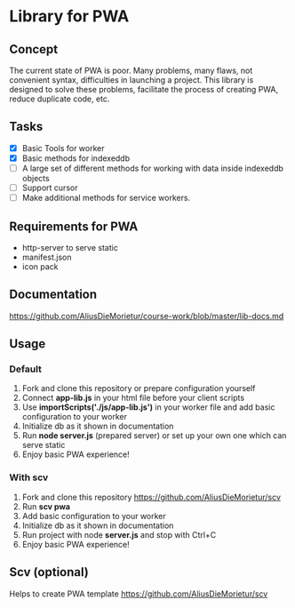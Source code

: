 # Library for PWA

## Concept
The current state of PWA is poor. Many problems, many flaws, not convenient syntax, difficulties in launching a project. This library is designed to solve these problems, facilitate the process of creating PWA, reduce duplicate code, etc.

## Tasks
- [x] Basic Tools for worker
- [x] Basic methods for indexeddb
- [ ] A large set of different methods for working with data inside indexeddb objects
- [ ] Support cursor
- [ ] Make additional methods for service workers.

## Requirements for PWA
* http-server to serve static
* manifest.json
* icon pack

## Documentation
https://github.com/AliusDieMorietur/course-work/blob/master/lib-docs.md

## Usage
### Default
1. Fork and clone this repository or prepare configuration yourself
2. Connect **app-lib.js** in your html file before your client scripts
3. Use **importScripts('./js/app-lib.js')** in your worker file and add basic configuration to your worker
4. Initialize db as it shown in documentation
5. Run **node server.js** (prepared server) or set up your own one which can serve static
6. Enjoy basic PWA experience!


### With scv
1. Fork and clone this repository https://github.com/AliusDieMorietur/scv
2. Run **scv pwa**
3. Add basic configuration to your worker 
4. Initialize db as it shown in documentation
5. Run project with node **server.js** and stop with Ctrl+C
6. Enjoy basic PWA experience!


## Scv (optional)
Helps to create PWA template
https://github.com/AliusDieMorietur/scv

